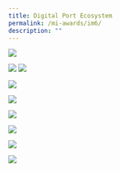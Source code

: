 ```yaml
---
title: Digital Port Ecosystem
permalink: /mi-awards/im6/
description: ""
---
```


![](/images/hero.png)

![](/images/MI/IM6/e-Panel_iM6_v01_Individual%20Award%20Contents%201.png)
![](/images/MI/IM6/e-Panel_iM6_v01_Individual%20Award%20Contents%202.png)

![](/images/MI/IM6/e-Panel_iM6_v01_Individual%20Award%20Contents%203a.png)

![](/images/MI/IM6/e-Panel_iM6_v01_Individual%20Award%20Contents%203b.png)

![](/images/MI/IM6/e-Panel_iM6_v01_Individual%20Award%20Contents%203c.png)

![](/images/MI/IM6/e-Panel_iM6_v01_Individual%20Award%20Contents%203d.png)

![](/images/MI/IM6/e-Panel_iM6_v01_Individual%20Award%20Contents%204a.png)

![](/images/MI/IM6/e-Panel_iM6_v01_Individual%20Award%20Contents%204b.png)